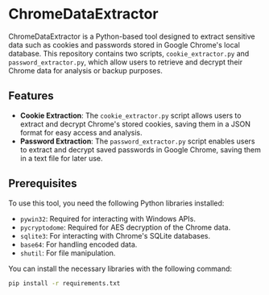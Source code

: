 # ChromeDataExtractor

ChromeDataExtractor is a Python-based tool designed to extract sensitive data such as cookies and passwords stored in Google Chrome's local database. This repository contains two scripts, `cookie_extractor.py` and `password_extractor.py`, which allow users to retrieve and decrypt their Chrome data for analysis or backup purposes.

## Features

- **Cookie Extraction**: The `cookie_extractor.py` script allows users to extract and decrypt Chrome's stored cookies, saving them in a JSON format for easy access and analysis.
- **Password Extraction**: The `password_extractor.py` script enables users to extract and decrypt saved passwords in Google Chrome, saving them in a text file for later use.

## Prerequisites

To use this tool, you need the following Python libraries installed:

- `pywin32`: Required for interacting with Windows APIs.
- `pycryptodome`: Required for AES decryption of the Chrome data.
- `sqlite3`: For interacting with Chrome's SQLite databases.
- `base64`: For handling encoded data.
- `shutil`: For file manipulation.

You can install the necessary libraries with the following command:

```bash
pip install -r requirements.txt
